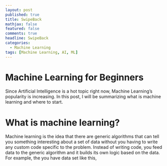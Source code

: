 ```yaml
---
layout: post
published: true
title: SwipeBack
mathjax: false
featured: false
comments: true
headline: SwipeBack
categories:
  - Machine Learning
tags: [Machine Learning, AI, ML]
---
```


# Machine Learning for Beginners
Since Artificial Intelligence is a hot topic right now, Machine Learning’s popularity is increasing. In this post, I will be summarizing what is machine learning and where to start.
# What is machine learning?
Machine learning is the idea that there are generic algorithms that can tell you something interesting about a set of data without you having to write any custom code specific to the problem. Instead of writing code, you feed data to the generic algorithm and it builds its own logic based on the data.
For example, the you have data set like this,
